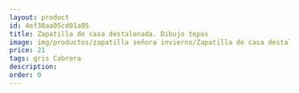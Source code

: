 ```yaml
---
layout: product
id: 4ef30aa05cd01a05
title: Zapatilla de casa destalonada. Dibujo topos
image: img/productos/zapatilla señora invierno/Zapatilla de casa destalonada. Dibujo topos=21=gris Cabrera.webp
price: 21
tags: gris Cabrera
description: 
order: 0
---
```

